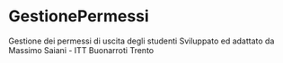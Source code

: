 # GestionePermessi
Gestione dei permessi di uscita degli studenti
Sviluppato ed adattato da Massimo Saiani - ITT Buonarroti Trento
